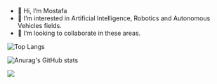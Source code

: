 - 👋 Hi, I’m Mostafa
- 👀 I’m interested in Artificial Intelligence, Robotics and Autonomous Vehicles fields.
- 💞️ I’m looking to collaborate in these areas.

<!---
MustafaLotfi/MustafaLotfi is a ✨ special ✨ repository because its `README.md` (this file) appears on your GitHub profile.
You can click the Preview link to take a look at your changes.
--->

![Top Langs](https://github-readme-stats.vercel.app/api/top-langs/?username=MustafaLotfi&theme=radical)

![Anurag's GitHub stats](https://github-readme-stats.vercel.app/api?username=MustafaLotfi&show_icons=true&theme=radical)

![](https://komarev.com/ghpvc/?username=MustafaLotfi&color=blue)
